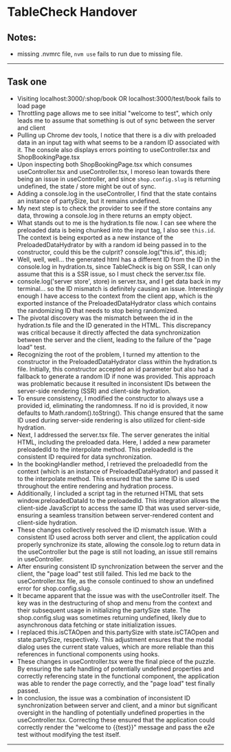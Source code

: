 # TableCheck Handover

## Notes:

- missing .nvmrc file, `nvm use` fails to run due to missing file.

---

## Task one

- Visiting localhost:3000/:shop/book OR localhost:3000/test/book fails to load page
- Throttling page allows me to see initial "welcome to test", which only leads me to assume that something is out of sync between the server and client
- Pulling up Chrome dev tools, I notice that there is a div with preloaded data in an input tag with what seems to be a random ID associated with it. The console also displays errors pointing to useController.tsx and ShopBookingPage.tsx
- Upon inspecting both ShopBookingPage.tsx which consumes useController.tsx and useController.tsx, I moreso lean towards there being an issue in useController, and since `shop.config.slug` is returning undefined, the state / store might be out of sync.
- Adding a console.log in the useController, I find that the state contains an instance of partySize, but it remains undefined.
- My next step is to check the provider to see if the store contains any data, throwing a console.log in there returns an empty object.
- What stands out to me is the hydration.ts file now. I can see where the preloaded data is being chunked into the input tag, I also see `this.id`. The context is being exported as a new instance of the PreloadedDataHydrator by with a random id being passed in to the constructor, could this be the culprit? console.log("this.id", this.id);
- Well, well, well... the generated html has a different ID from the ID in the console.log in hydration.ts, since TableCheck is big on SSR, I can only assume that this is a SSR issue, so I must check the server.tsx file.
- console.log('server store', store) in server.tsx, and I get data back in my terminal... so the ID mismatch is definitely causing an issue. Interestingly enough I have access to the context from the client app, which is the exported instance of the PreloadedDataHydrator class which contains the randomizing ID that needs to stop being randomized.
- The pivotal discovery was the mismatch between the id in the hydration.ts file and the ID generated in the HTML. This discrepancy was critical because it directly affected the data synchronization between the server and the client, leading to the failure of the "page load" test.
- Recognizing the root of the problem, I turned my attention to the constructor in the PreloadedDataHydrator class within the hydration.ts file. Initially, this constructor accepted an id parameter but also had a fallback to generate a random ID if none was provided. This approach was problematic because it resulted in inconsistent IDs between the server-side rendering (SSR) and client-side hydration.
- To ensure consistency, I modified the constructor to always use a provided id, eliminating the randomness. If no id is provided, it now defaults to Math.random().toString(). This change ensured that the same ID used during server-side rendering is also utilized for client-side hydration.
- Next, I addressed the server.tsx file. The server generates the initial HTML, including the preloaded data. Here, I added a new parameter preloadedId to the interpolate method. This preloadedId is the consistent ID required for data synchronization.
- In the bookingHandler method, I retrieved the preloadedId from the context (which is an instance of PreloadedDataHydrator) and passed it to the interpolate method. This ensured that the same ID is used throughout the entire rendering and hydration process.
- Additionally, I included a script tag in the returned HTML that sets window.preloadedDataId to the preloadedId. This integration allows the client-side JavaScript to access the same ID that was used server-side, ensuring a seamless transition between server-rendered content and client-side hydration.
- These changes collectively resolved the ID mismatch issue. With a consistent ID used across both server and client, the application could properly synchronize its state, allowing the console.log to return data in the useController but the page is still not loading, an issue still remains in useController.
- After ensuring consistent ID synchronization between the server and the client, the "page load" test still failed. This led me back to the useController.tsx file, as the console continued to show an undefined error for shop.config.slug.
- It became apparent that the issue was with the useController itself. The key was in the destructuring of shop and menu from the context and their subsequent usage in initializing the partySize state. The shop.config.slug was sometimes returning undefined, likely due to asynchronous data fetching or state initialization issues.
- I replaced this.isCTAOpen and this.partySize with state.isCTAOpen and state.partySize, respectively. This adjustment ensures that the modal dialog uses the current state values, which are more reliable than this references in functional components using hooks.
- These changes in useController.tsx were the final piece of the puzzle. By ensuring the safe handling of potentially undefined properties and correctly referencing state in the functional component, the application was able to render the page correctly, and the "page load" test finally passed.
- In conclusion, the issue was a combination of inconsistent ID synchronization between server and client, and a minor but significant oversight in the handling of potentially undefined properties in the useController.tsx. Correcting these ensured that the application could correctly render the "welcome to {{test}}" message and pass the e2e test without modifying the test itself.

---
